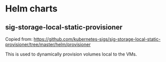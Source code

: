# Helm charts

## sig-storage-local-static-provisioner

Copied from: https://github.com/kubernetes-sigs/sig-storage-local-static-provisioner/tree/master/helm/provisioner

This is used to dynamically provision volumes local to the VMs.

